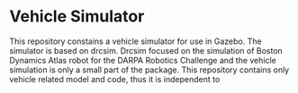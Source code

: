 # Vehicle Simulator

This repository constains a vehicle simulator for use in Gazebo. The simulator is based on drcsim. Drcsim focused on the simulation of Boston Dynamics Atlas robot for the DARPA Robotics Challenge and the vehicle simulation is only a small part of the package. This repository contains only vehicle related model and code, thus it is independent to 

